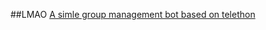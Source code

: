 ##LMAO 
[A simle group management bot based on telethon](https://telegra.ph//file/ef49f23860dad7b8ae264.jpg)
